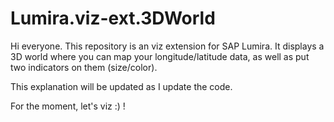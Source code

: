 # Lumira.viz-ext.3DWorld

Hi everyone. This repository is an viz extension for SAP Lumira.
It displays a 3D world where you can map your longitude/latitude data, as well as put two indicators on them (size/color).

This explanation will be updated as I update the code.

For the moment, let's viz :) !
